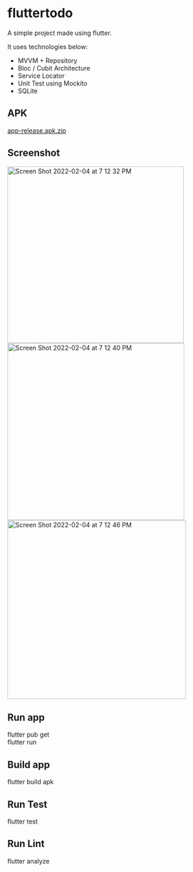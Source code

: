 # fluttertodo

A simple project made using flutter.

It uses technologies below:
- MVVM + Repository
- Bloc / Cubit Architecture
- Service Locator
- Unit Test using Mockito
- SQLite

## APK
[app-release.apk.zip](https://github.com/marctan/fluttertodo/files/8002607/app-release.apk.zip)

## Screenshot

  <img width="396" alt="Screen Shot 2022-02-04 at 7 12 32 PM" src="https://user-images.githubusercontent.com/19194749/152520932-4bf65879-59be-4ad8-8df0-6e9ff0ff676d.png"> <img width="397" alt="Screen Shot 2022-02-04 at 7 12 40 PM" src="https://user-images.githubusercontent.com/19194749/152520938-ec060968-8b25-4639-8a57-a1d7186836d2.png"> <img width="401" alt="Screen Shot 2022-02-04 at 7 12 46 PM" src="https://user-images.githubusercontent.com/19194749/152520946-5a4e1ef1-03ea-480c-90c1-b7f44e38b29b.png">

  
## Run app

  flutter pub get <br>
  flutter run
  
## Build app
  flutter build apk
  
## Run Test
  flutter test
  
## Run Lint
  flutter analyze
  

  
